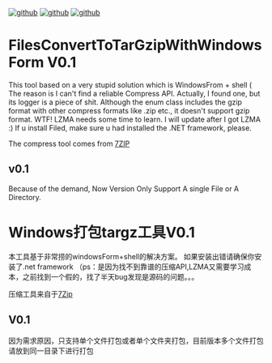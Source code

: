 [![github](https://img.shields.io/badge/OS-Windows10-brightgreen.svg)](https://github.com/ZA139) [![github](https://img.shields.io/badge/language-cpp-brightblue.svg)](https://github.com/ZA139)   [![github](https://img.shields.io/badge/IDE-VS2017-blue.svg)](https://github.com/ZA139) 
# FilesConvertToTarGzipWithWindowsForm V0.1
This tool based on a very stupid solution which is WindowsFrom + shell
( The reason is I can't find a reliable Compress API. Actually, I found one, but its logger is a piece of shit. Although the enum class includes the gzip format with other compress formats like .zip etc., it doesn't support gzip format. WTF! LZMA needs some time to learn. I will update after I got LZMA :)
If u install Filed, make sure u had installed the .NET framework, please.

The compress tool comes from [7ZIP](https://www.7-zip.org/)

## v0.1
Because of the demand, Now Version Only Support A single File or A Directory.


# Windows打包targz工具V0.1
本工具基于非常捞的windowsForm+shell的解决方案。
如果安装出错请确保你安装了.net framework
（ps：是因为找不到靠谱的压缩API,LZMA又需要学习成本，之前找到一个假的，找了半天bug发现是源码的问题。。。

压缩工具来自于[7Zip](https://www.7-zip.org/)

## V0.1
因为需求原因，只支持单个文件打包或者单个文件夹打包，目前版本多个文件打包请放到同一目录下进行打包
